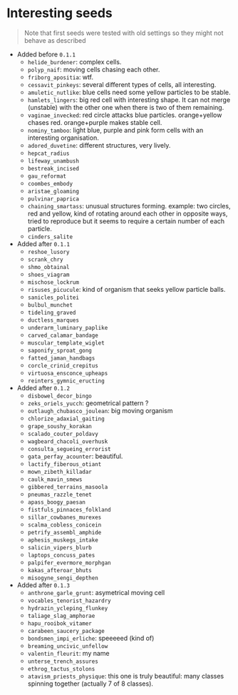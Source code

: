 # Interesting seeds

> Note that first seeds were tested with old settings so they might not behave as described

- Added before `0.1.1`
  - `helide_burdener`: complex cells.
  - `polyp_naif`: moving cells chasing each other.
  - `friborg_apositia`: wtf.
  - `cessavit_pinkeys`: several different types of cells, all interesting.
  - `amuletic_nutlike`: blue cells need some yellow particles to be stable.
  - `hamlets_lingers`: big red cell with interesting shape. It can not merge (unstable) with the other one when there is two of them remaining.
  - `vaginae_invecked`: red circle attacks blue particles. orange+yellow chases red. orange+purple makes stable cell.
  - `nominy_tamboo`: light blue, purple and pink form cells with an interesting organisation.
  - `adored_duvetine`: different structures, very lively.
  - `hepcat_radius`
  - `lifeway_unambush`
  - `bestreak_incised`
  - `gau_reformat`
  - `coombes_embody`
  - `aristae_gloaming`
  - `pulvinar_paprica`
  - `chaining_smartass`: unusual structures forming. example: two circles, red and yellow, kind of rotating around each other in opposite ways, tried to reproduce but it seems to require a certain number of each particle.
  - `cinders_salite`
- Added after `0.1.1`
  - `reshoe_lusory`
  - `scrank_chry`
  - `shmo_obtainal`
  - `shoes_viagram`
  - `mischose_lockrum`
  - `risuses_picucule`: kind of organism that seeks yellow particle balls.
  - `sanicles_politei`
  - `bulbul_munchet`
  - `tideling_graved`
  - `ductless_marques`
  - `underarm_luminary_paplike`
  - `carved_calamar_bandage`
  - `muscular_template_wiglet`
  - `saponify_sproat_gong`
  - `fatted_jaman_handbags`
  - `corcle_crinid_crepitus`
  - `virtuosa_ensconce_upheaps`
  - `reinters_gymnic_eructing`
- Added after `0.1.2`
  - `disbowel_decor_bingo`
  - `zeks_oriels_yucch`: geometrical pattern ?
  - `outlaugh_chubasco_joulean`: big moving organism
  - `chlorize_adaxial_gaiting`
  - `grape_soushy_korakan`
  - `scalado_couter_poldavy`
  - `wagbeard_chacoli_overhusk`
  - `consulta_segueing_errorist`
  - `gata_perfay_acounter`: beautiful.
  - `lactify_fiberous_otiant`
  - `mown_zibeth_killadar`
  - `caulk_mavin_smews`
  - `gibbered_terrains_masoola`
  - `pneumas_razzle_tenet`
  - `apass_boogy_paesan`
  - `fistfuls_pinnaces_folkland`
  - `sillar_cowbanes_murexes`
  - `scalma_cobless_conicein`
  - `petrify_assembl_amphide`
  - `aphesis_muskegs_intake`
  - `salicin_vipers_blurb`
  - `laptops_concuss_pates`
  - `palpifer_evermore_morphgan`
  - `kakas_afteroar_bhuts`
  - `misogyne_sengi_depthen`
- Added after `0.1.3`
  - `anthrone_garle_grunt`: asymetrical moving cell
  - `vocables_tenorist_hazardry`
  - `hydrazin_ycleping_flunkey`
  - `taliage_slag_amphorae`
  - `hapu_rooibok_vitamer`
  - `carabeen_saucery_package`
  - `bondsmen_impi_erliche`: speeeeed (kind of)
  - `breaming_uncivic_unfellow`
  - `valentin_fleurit`: my name
  - `unterse_trench_assures`
  - `ethrog_tactus_stolons`
  - `atavism_priests_physique`: this one is truly beautiful: many classes spinning together (actually 7 of 8 classes).
